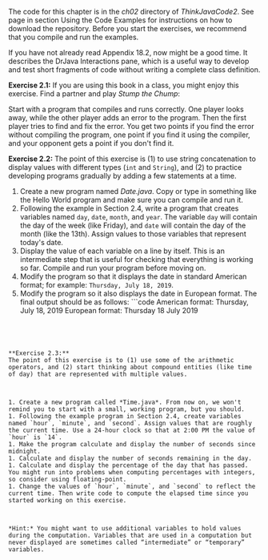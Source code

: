 The code for this chapter is in the *ch02* directory of *ThinkJavaCode2*. See page in section Using the Code Examples for instructions on how to download the repository. Before you start the exercises, we recommend that you compile and run the examples.

If you have not already read Appendix 18.2, now might be a good time. It describes the DrJava Interactions pane, which is a useful way to develop and test short fragments of code without writing a complete class definition.


**Exercise 2.1:**
If you are using this book in a class, you might enjoy this exercise. Find a partner and play *Stump the Chump*:

Start with a program that compiles and runs correctly. One player looks away, while the other player adds an error to the program. Then the first player tries to find and fix the error. You get two points if you find the error without compiling the program, one point if you find it using the compiler, and your opponent gets a point if you don't find it.


**Exercise 2.2:**
The point of this exercise is (1) to use string concatenation to display values with different types (`int` and `String`), and (2) to practice developing programs gradually by adding a few statements at a time.



1. Create a new program named *Date.java*. Copy or type in something like the Hello World program and make sure you can compile and run it.
1. Following the example in Section 2.4, write a program that creates variables named `day`, `date`, `month`, and `year`. The variable `day` will contain the day of the week (like Friday), and `date` will contain the day of the month (like the 13th). Assign values to those variables that represent today's date.
1. Display the value of each variable on a line by itself. This is an intermediate step that is useful for checking that everything is working so far. Compile and run your program before moving on.
1. Modify the program so that it displays the date in standard American format; for example: `Thursday, July 18, 2019`.
1. Modify the program so it also displays the date in European format. The final output should be as follows: ```code
American format: Thursday, July 18, 2019
European format: Thursday 18 July 2019
```




**Exercise 2.3:**
The point of this exercise is to (1) use some of the arithmetic operators, and (2) start thinking about compound entities (like time of day) that are represented with multiple values.



1. Create a new program called *Time.java*. From now on, we won't remind you to start with a small, working program, but you should.
1. Following the example program in Section 2.4, create variables named `hour`, `minute`, and `second`. Assign values that are roughly the current time. Use a 24-hour clock so that at 2:00 PM the value of `hour` is `14`.
1. Make the program calculate and display the number of seconds since midnight.
1. Calculate and display the number of seconds remaining in the day.
1. Calculate and display the percentage of the day that has passed. You might run into problems when computing percentages with integers, so consider using floating-point.
1. Change the values of `hour`, `minute`, and `second` to reflect the current time. Then write code to compute the elapsed time since you started working on this exercise.



*Hint:* You might want to use additional variables to hold values during the computation. Variables that are used in a computation but never displayed are sometimes called “intermediate” or “temporary” variables.